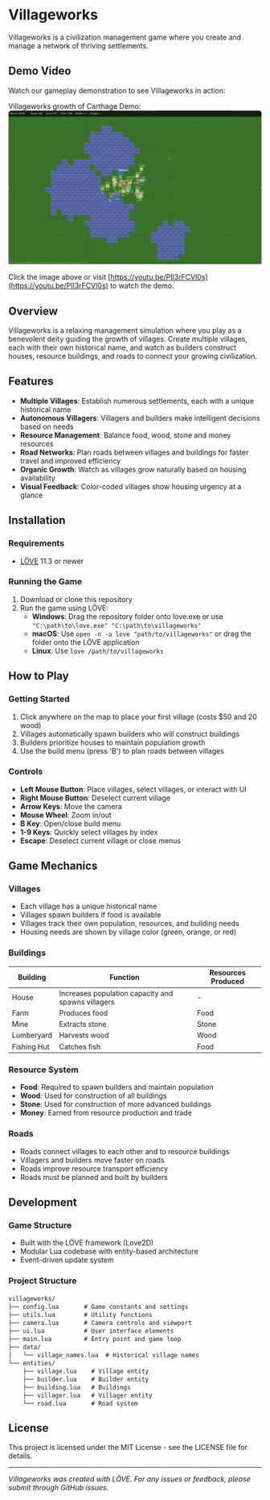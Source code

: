 # Villageworks

Villageworks is a civilization management game where you create and manage a network of thriving settlements.

## Demo Video

Watch our gameplay demonstration to see Villageworks in action:

Villageworks growth of Carthage Demo: [![Villageworks growth of Carthage Demo](docs/screenshot.png)](https://youtu.be/PIl3rFCVl0s)

Click the image above or visit [https://youtu.be/PIl3rFCVl0s](https://youtu.be/PIl3rFCVl0s) to watch the demo.

## Overview

Villageworks is a relaxing management simulation where you play as a benevolent deity guiding the growth of villages. Create multiple villages, each with their own historical name, and watch as builders construct houses, resource buildings, and roads to connect your growing civilization.

## Features

- **Multiple Villages**: Establish numerous settlements, each with a unique historical name
- **Autonomous Villagers**: Villagers and builders make intelligent decisions based on needs
- **Resource Management**: Balance food, wood, stone and money resources
- **Road Networks**: Plan roads between villages and buildings for faster travel and improved efficiency
- **Organic Growth**: Watch as villages grow naturally based on housing availability
- **Visual Feedback**: Color-coded villages show housing urgency at a glance

## Installation

### Requirements

- [LÖVE](https://love2d.org/) 11.3 or newer

### Running the Game

1. Download or clone this repository
2. Run the game using LÖVE:
   - **Windows**: Drag the repository folder onto love.exe or use `"C:\path\to\love.exe" "C:\path\to\villageworks"`
   - **macOS**: Use `open -n -a love "path/to/villageworks"` or drag the folder onto the LÖVE application
   - **Linux**: Use `love /path/to/villageworks`

## How to Play

### Getting Started

1. Click anywhere on the map to place your first village (costs $50 and 20 wood)
2. Villages automatically spawn builders who will construct buildings
3. Builders prioritize houses to maintain population growth
4. Use the build menu (press 'B') to plan roads between villages

### Controls

- **Left Mouse Button**: Place villages, select villages, or interact with UI
- **Right Mouse Button**: Deselect current village
- **Arrow Keys**: Move the camera
- **Mouse Wheel**: Zoom in/out
- **B Key**: Open/close build menu
- **1-9 Keys**: Quickly select villages by index
- **Escape**: Deselect current village or close menus

## Game Mechanics

### Villages

- Each village has a unique historical name
- Villages spawn builders if food is available
- Villages track their own population, resources, and building needs
- Housing needs are shown by village color (green, orange, or red)

### Buildings

| Building   | Function | Resources Produced |
|------------|----------|-------------------|
| House      | Increases population capacity and spawns villagers | - |
| Farm       | Produces food | Food |
| Mine       | Extracts stone | Stone |
| Lumberyard | Harvests wood | Wood |
| Fishing Hut| Catches fish | Food |

### Resource System

- **Food**: Required to spawn builders and maintain population
- **Wood**: Used for construction of all buildings
- **Stone**: Used for construction of more advanced buildings
- **Money**: Earned from resource production and trade

### Roads

- Roads connect villages to each other and to resource buildings
- Villagers and builders move faster on roads
- Roads improve resource transport efficiency
- Roads must be planned and built by builders

## Development

### Game Structure

- Built with the LÖVE framework (Love2D)
- Modular Lua codebase with entity-based architecture
- Event-driven update system

### Project Structure

```
villageworks/
├── config.lua       # Game constants and settings
├── utils.lua        # Utility functions
├── camera.lua       # Camera controls and viewport
├── ui.lua           # User interface elements
├── main.lua         # Entry point and game loop
├── data/
│   └── village_names.lua  # Historical village names
└── entities/
    ├── village.lua    # Village entity
    ├── builder.lua    # Builder entity
    ├── building.lua   # Buildings
    ├── villager.lua   # Villager entity
    └── road.lua       # Road system
```

## License

This project is licensed under the MIT License - see the LICENSE file for details.

---

*Villageworks was created with LÖVE. For any issues or feedback, please submit through GitHub issues.*
